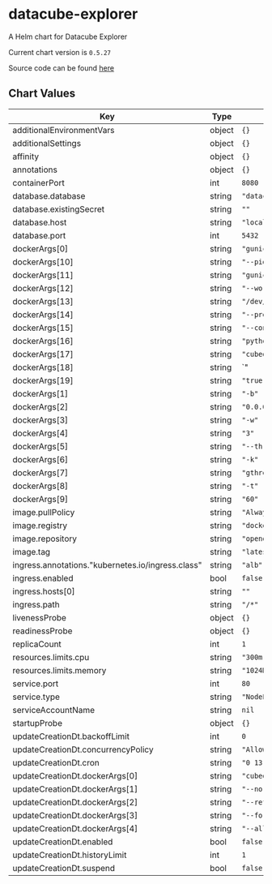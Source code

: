 datacube-explorer
=================
A Helm chart for Datacube Explorer

Current chart version is `0.5.27`

Source code can be found [here](https://www.opendatacube.org/documentation)



## Chart Values

| Key | Type | Default | Description |
|-----|------|---------|-------------|
| additionalEnvironmentVars | object | `{}` |  |
| additionalSettings | object | `{}` |  |
| affinity | object | `{}` |  |
| annotations | object | `{}` |  |
| containerPort | int | `8080` |  |
| database.database | string | `"datacube"` |  |
| database.existingSecret | string | `""` |  |
| database.host | string | `"localhost"` |  |
| database.port | int | `5432` |  |
| dockerArgs[0] | string | `"gunicorn"` |  |
| dockerArgs[10] | string | `"--pid"` |  |
| dockerArgs[11] | string | `"gunicorn.pid"` |  |
| dockerArgs[12] | string | `"--worker-tmp-dir"` |  |
| dockerArgs[13] | string | `"/dev/shm"` |  |
| dockerArgs[14] | string | `"--preload"` |  |
| dockerArgs[15] | string | `"--config"` |  |
| dockerArgs[16] | string | `"python:cubedash.gunicorn_config"` |  |
| dockerArgs[17] | string | `"cubedash:app"` |  |
| dockerArgs[18] | string | `"||"` |  |
| dockerArgs[19] | string | `"true"` |  |
| dockerArgs[1] | string | `"-b"` |  |
| dockerArgs[2] | string | `"0.0.0.0:8080"` |  |
| dockerArgs[3] | string | `"-w"` |  |
| dockerArgs[4] | string | `"3"` |  |
| dockerArgs[5] | string | `"--threads=2"` |  |
| dockerArgs[6] | string | `"-k"` |  |
| dockerArgs[7] | string | `"gthread"` |  |
| dockerArgs[8] | string | `"-t"` |  |
| dockerArgs[9] | string | `"60"` |  |
| image.pullPolicy | string | `"Always"` |  |
| image.registry | string | `"docker.io"` |  |
| image.repository | string | `"opendatacube/explorer"` |  |
| image.tag | string | `"latest"` |  |
| ingress.annotations."kubernetes.io/ingress.class" | string | `"alb"` |  |
| ingress.enabled | bool | `false` |  |
| ingress.hosts[0] | string | `""` |  |
| ingress.path | string | `"/*"` |  |
| livenessProbe | object | `{}` |  |
| readinessProbe | object | `{}` |  |
| replicaCount | int | `1` |  |
| resources.limits.cpu | string | `"300m"` |  |
| resources.limits.memory | string | `"1024Mi"` |  |
| service.port | int | `80` |  |
| service.type | string | `"NodePort"` |  |
| serviceAccountName | string | `nil` |  |
| startupProbe | object | `{}` |  |
| updateCreationDt.backoffLimit | int | `0` |  |
| updateCreationDt.concurrencyPolicy | string | `"Allow"` |  |
| updateCreationDt.cron | string | `"0 13 * * *"` |  |
| updateCreationDt.dockerArgs[0] | string | `"cubedash-gen"` |  |
| updateCreationDt.dockerArgs[1] | string | `"--no-init-database"` |  |
| updateCreationDt.dockerArgs[2] | string | `"--refresh-stats"` |  |
| updateCreationDt.dockerArgs[3] | string | `"--force-refresh"` |  |
| updateCreationDt.dockerArgs[4] | string | `"--all"` |  |
| updateCreationDt.enabled | bool | `false` |  |
| updateCreationDt.historyLimit | int | `1` |  |
| updateCreationDt.suspend | bool | `false` |  |

